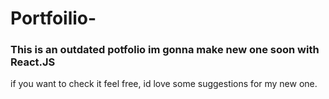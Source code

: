 # Portfoilio-
<h3>This is an outdated potfolio im gonna make new one soon with React.JS </h3>
<p>if you want to check it feel free, id love some suggestions for my new one.</p>
